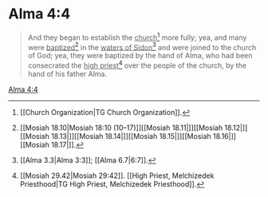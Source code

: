 # Alma 4:4

> And they began to establish the <u>church</u>[^a] more fully; yea, and many were <u>baptized</u>[^b] in the <u>waters of Sidon</u>[^c] and were joined to the church of God; yea, they were baptized by the hand of Alma, who had been consecrated the <u>high priest</u>[^d] over the people of the church, by the hand of his father Alma.

[Alma 4:4](https://www.churchofjesuschrist.org/study/scriptures/bofm/alma/4?lang=eng&id=p4#p4)


[^a]: [[Church Organization|TG Church Organization]].  
[^b]: [[Mosiah 18.10|Mosiah 18:10 (10–17)]][[Mosiah 18.11|]][[Mosiah 18.12|]][[Mosiah 18.13|]][[Mosiah 18.14|]][[Mosiah 18.15|]][[Mosiah 18.16|]][[Mosiah 18.17|]].  
[^c]: [[Alma 3.3|Alma 3:3]]; [[Alma 6.7|6:7]].  
[^d]: [[Mosiah 29.42|Mosiah 29:42]]. [[High Priest, Melchizedek Priesthood|TG High Priest, Melchizedek Priesthood]].  
